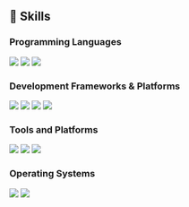 ## 🚀 Skills

### **Programming Languages**
<p align="left">
  <img src="https://img.shields.io/badge/C-A8B9CC?style=for-the-badge&logo=c&logoColor=black" />
  <img src="https://img.shields.io/badge/C++-00599C?style=for-the-badge&logo=c%2B%2B&logoColor=white" />
  <img src="https://img.shields.io/badge/Python-3776AB?style=for-the-badge&logo=python&logoColor=white" />
</p>

### **Development Frameworks & Platforms**
<p align="left">
  <img src="https://img.shields.io/badge/RDK-1C6D9D?style=for-the-badge" />
  <img src="https://img.shields.io/badge/DTV--Kit-FFD700?style=for-the-badge" />
  <img src="https://img.shields.io/badge/Yocto-2C3539?style=for-the-badge&logo=yocto&logoColor=white" />
  <img src="https://img.shields.io/badge/Embedded_Linux-FCC624?style=for-the-badge&logo=linux&logoColor=black" />
</p>

### **Tools and Platforms**
<p align="left">
  <img src="https://img.shields.io/badge/Git-F05032?style=for-the-badge&logo=git&logoColor=white" />
  <img src="https://img.shields.io/badge/GitHub-181717?style=for-the-badge&logo=github&logoColor=white" />
  <img src="https://img.shields.io/badge/VS_Code-0078D4?style=for-the-badge&logo=visual-studio-code&logoColor=white" />
</p>

### **Operating Systems**
<p align="left">
  <img src="https://img.shields.io/badge/Linux-FCC624?style=for-the-badge&logo=linux&logoColor=black" />
  <img src="https://img.shields.io/badge/Windows-0078D6?style=for-the-badge&logo=windows&logoColor=white" />
</p>
